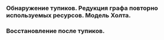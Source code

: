 ### Обнаружение тупиков. Редукция графа повторно используемых ресурсов. Модель Холта.

### Восстановление после тупиков.